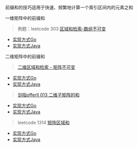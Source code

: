 前缀和的技巧适用于快速、频繁地计算一个索引区间内的元素之和

一维矩阵中的前缀和 
> 例题：leetcode 303 [区域和检索-数组不可变](https://leetcode.cn/problems/range-sum-query-immutable/description/)
- [实现方式Go](./range_sum/range_sum.go)
- [实现方式Java](./range_sum/RangeSum.java)

二维矩阵中的前缀和
>[二维区域和检索 - 矩阵不可变](https://leetcode.-cn/problems/range-sum-query-2d-immutable/description/) 
- [实现方式Go](./range_sum_2d/num_matrix.go)
- [实现方式Java](./range_sum_2d/NumMatrix.java)

> [剑指offerII 013 二维子矩阵的和](https://leetcode.cn/problems/O4NDxx/submissions/247733997/)
- [实现方式Go](range_sum_2d/num_matrix.go)
- [实现方式Java](range_sum_2d/NumMatrix.java)

> leetcode 1314 [矩阵区域和](https://leetcode.cn/problems/matrix-block-sum/description/)
- [实现方式Go](./matrix_block_sum/matrix_block_sum.go)
- [实现方式Java](./matrix_block_sum/MatrixBlockSum.java)